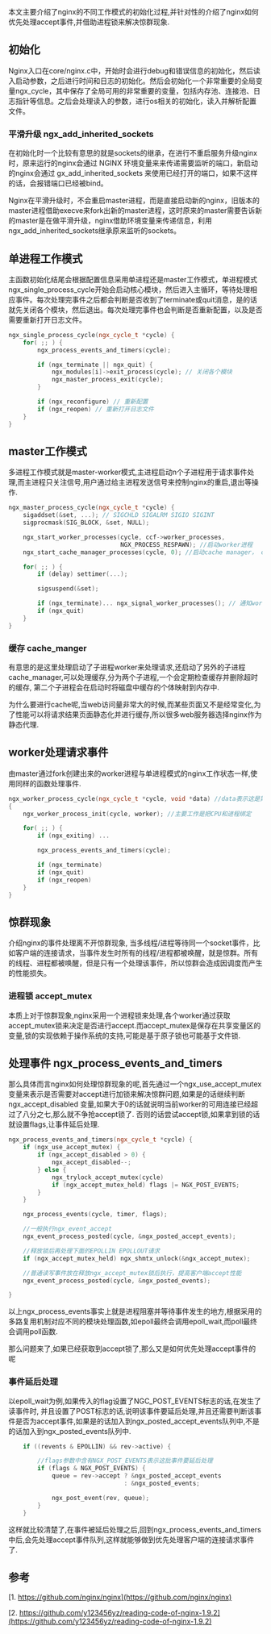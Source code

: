 本文主要介绍了nginx的不同工作模式的初始化过程,并针对性的介绍了nginx如何优先处理accept事件,并借助进程锁来解决惊群现象.

## 初始化
Nginx入口在core/nginx.c中，开始时会进行debug和错误信息的初始化，然后读入启动参数，之后进行时间和日志的初始化。然后会初始化一个非常重要的全局变量ngx_cycle，其中保存了全局可用的非常重要的变量，包括内存池、连接池、日志指针等信息。之后会处理读入的参数，进行os相关的初始化，读入并解析配置文件。


### 平滑升级 ngx_add_inherited_sockets

在初始化时一个比较有意思的就是sockets的继承，在进行不重启服务升级nginx时，原来运行的nginx会通过 NGINX 环境变量来来传递需要监听的端口，新启动的nginx会通过  gx_add_inherited_sockets 来使用已经打开的端口，如果不这样的话，会报错端口已经被bind。

Nginx在平滑升级时，不会重启master进程，而是直接启动新的nginx，旧版本的master进程借助execve来fork出新的master进程，这时原来的master需要告诉新的master是在做平滑升级，nginx借助环境变量来传递信息，利用ngx_add_inherited_sockets继承原来监听的sockets。

## 单进程工作模式

主函数初始化结尾会根据配置信息采用单进程还是master工作模式，单进程模式ngx_single_process_cycle开始会启动核心模块，然后进入主循环，等待处理相应事件。每次处理完事件之后都会判断是否收到了terminate或quit消息，是的话就先关闭各个模块，然后退出。每次处理完事件也会判断是否重新配置，以及是否需要重新打开日志文件。

```c++
ngx_single_process_cycle(ngx_cycle_t *cycle) {
    for( ;; ) {
        ngx_process_events_and_timers(cycle);

        if (ngx_terminate || ngx_quit) {
            ngx_modules[i]->exit_process(cycle); // 关闭各个模块
            ngx_master_process_exit(cycle);
        }

        if (ngx_reconfigure) // 重新配置
        if (ngx_reopen) // 重新打开日志文件
    }
}
```

## master工作模式

多进程工作模式就是master-worker模式,主进程启动n个子进程用于请求事件处理,而主进程只关注信号,用户通过给主进程发送信号来控制nginx的重启,退出等操作.

```c++
ngx_master_process_cycle(ngx_cycle_t *cycle) {
    sigaddset(&set, ...); // SIGCHLD SIGALRM SIGIO SIGINT
    sigprocmask(SIG_BLOCK, &set, NULL);

    ngx_start_worker_processes(cycle, ccf->worker_processes,
                               NGX_PROCESS_RESPAWN); //启动worker进程
    ngx_start_cache_manager_processes(cycle, 0); //启动cache manager， cache loader进程

    for( ;; ) {
        if (delay) settimer(...);

        sigsuspend(&set);

        if (ngx_terminate)... ngx_signal_worker_processes(); // 通知worker
        if (ngx_quit)
    }
}
```

### 缓存 cache_manger

有意思的是这里处理启动了子进程worker来处理请求,还启动了另外的子进程cache_manager,可以处理缓存,分为两个子进程,一个会定期检查缓存并删除超时的缓存, 第二个子进程会在启动时将磁盘中缓存的个体映射到内存中. 

为什么要进行cache呢,当web访问量非常大的时候,而某些页面又不是经常变化,为了性能可以将请求结果页面静态化并进行缓存,所以很多web服务器选择nginx作为静态代理.

## worker处理请求事件

由master通过fork创建出来的worker进程与单进程模式的nginx工作状态一样,使用同样的函数处理事件.

```c++
ngx_worker_process_cycle(ngx_cycle_t *cycle, void *data) //data表示这是第几个worker进程
{
    ngx_worker_process_init(cycle, worker); //主要工作是把CPU和进程绑定

    for( ;; ) {
        if (ngx_exiting) ...

        ngx_process_events_and_timers(cycle);

        if (ngx_terminate)
        if (ngx_quit)
        if (ngx_reopen)
    }
}

```

## 惊群现象
介绍nginx的事件处理离不开惊群现象, 当多线程/进程等待同一个socket事件，比如客户端的连接请求，当事件发生时所有的线程/进程都被唤醒，就是惊群。所有的线程、进程都被唤醒，但是只有一个处理该事件，所以惊群会造成因调度而产生的性能损失。

### 进程锁 accept_mutex
本质上对于惊群现象,nginx采用一个进程锁来处理,各个worker通过获取accept_mutex锁来决定是否进行accept.而accept_mutex是保存在共享变量区的变量,锁的实现依赖于操作系统的支持,可能是基于原子锁也可能基于文件锁.

## 处理事件 ngx_process_events_and_timers

那么具体而言nginx如何处理惊群现象的呢,首先通过一个ngx_use_accept_mutex变量来表示是否需要对accept进行加锁来解决惊群问题,如果是的话继续判断 ngx_accept_disabled 变量,如果大于0的话就说明当前worker的可用连接已经超过了八分之七,那么就不争抢accept锁了. 否则的话尝试accept锁,如果拿到锁的话就设置flags,让事件延后处理.

```c++
ngx_process_events_and_timers(ngx_cycle_t *cycle) {
    if (ngx_use_accept_mutex) {
        if (ngx_accept_disabled > 0) { 
            ngx_accept_disabled--;
        } else {
            ngx_trylock_accept_mutex(cycle)
            if (ngx_accept_mutex_held) flags |= NGX_POST_EVENTS;
        }
    }

    ngx_process_events(cycle, timer, flags);

    //一般执行ngx_event_accept
    ngx_event_process_posted(cycle, &ngx_posted_accept_events); 

    //释放锁后再处理下面的EPOLLIN EPOLLOUT请求   
    if (ngx_accept_mutex_held) ngx_shmtx_unlock(&ngx_accept_mutex);

    //普通读写事件放在释放ngx_accept_mutex锁后执行，提高客户端accept性能
    ngx_event_process_posted(cycle, &ngx_posted_events); 

}
```

以上ngx_process_events事实上就是进程阻塞并等待事件发生的地方,根据采用的多路复用机制对应不同的模块处理函数,如epoll最终会调用epoll_wait,而poll最终会调用poll函数. 

那么问题来了,如果已经获取到accept锁了,那么又是如何优先处理accept事件的呢

### 事件延后处理
以epoll_wait为例,如果传入的flag设置了NGC_POST_EVENTS标志的话,在发生了读事件时, 并且设置了POST标志的话,说明该事件要延后处理,并且还需要判断该事件是否为accept事件,如果是的话加入到ngx_posted_accept_events队列中,不是的话加入到ngx_posted_events队列中.

```c++
    if ((revents & EPOLLIN) && rev->active) { 

        //flags参数中含有NGX_POST_EVENTS表示这批事件要延后处理
        if (flags & NGX_POST_EVENTS) {
            queue = rev->accept ? &ngx_posted_accept_events
                                : &ngx_posted_events;

            ngx_post_event(rev, queue); 
        }
    }
```

这样就比较清楚了,在事件被延后处理之后,回到ngx_process_events_and_timers中后,会先处理accept事件队列,这样就能够做到优先处理客户端的连接请求事件了.

## 参考

[1. https://github.com/nginx/nginx](https://github.com/nginx/nginx)

[2. https://github.com/y123456yz/reading-code-of-nginx-1.9.2](https://github.com/y123456yz/reading-code-of-nginx-1.9.2)
